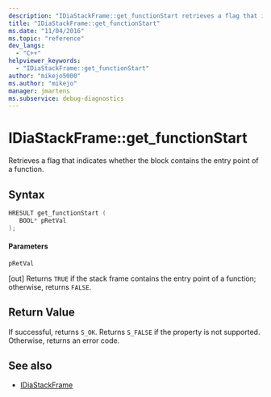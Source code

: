 ```yaml
---
description: "IDiaStackFrame::get_functionStart retrieves a flag that indicates whether the block contains the entry point of a function."
title: "IDiaStackFrame::get_functionStart"
ms.date: "11/04/2016"
ms.topic: "reference"
dev_langs:
  - "C++"
helpviewer_keywords:
  - "IDiaStackFrame::get_functionStart"
author: "mikejo5000"
ms.author: "mikejo"
manager: jmartens
ms.subservice: debug-diagnostics
---
```

# IDiaStackFrame::get_functionStart

Retrieves a flag that indicates whether the block contains the entry point of a function.

## Syntax

```C++
HRESULT get_functionStart ( 
   BOOL* pRetVal
);
```

#### Parameters
 `pRetVal`

[out] Returns `TRUE` if the stack frame contains the entry point of a function; otherwise, returns `FALSE`.

## Return Value
 If successful, returns `S_OK`. Returns `S_FALSE` if the property is not supported. Otherwise, returns an error code.

## See also
- [IDiaStackFrame](../../debugger/debug-interface-access/idiastackframe.md)
